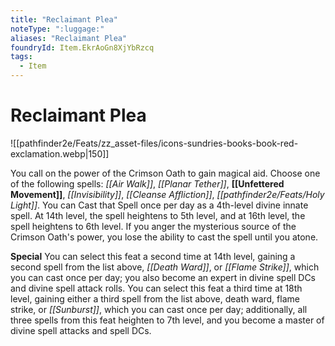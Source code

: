 ```yaml
---
title: "Reclaimant Plea"
noteType: ":luggage:"
aliases: "Reclaimant Plea"
foundryId: Item.EkrAoGn8XjYbRzcq
tags:
  - Item
---
```


# Reclaimant Plea
![[pathfinder2e/Feats/zz_asset-files/icons-sundries-books-book-red-exclamation.webp|150]]

You call on the power of the Crimson Oath to gain magical aid. Choose one of the following spells: _[[Air Walk]]_, _[[Planar Tether]]_, __[[Unfettered Movement]]__, _[[Invisibility]]_, _[[Cleanse Affliction]]_, _[[pathfinder2e/Feats/Holy Light]]_. You can Cast that Spell once per day as a 4th-level divine innate spell. At 14th level, the spell heightens to 5th level, and at 16th level, the spell heightens to 6th level. If you anger the mysterious source of the Crimson Oath's power, you lose the ability to cast the spell until you atone.

**Special** You can select this feat a second time at 14th level, gaining a second spell from the list above, _[[Death Ward]]_, or _[[Flame Strike]]_, which you can cast once per day; you also become an expert in divine spell DCs and divine spell attack rolls. You can select this feat a third time at 18th level, gaining either a third spell from the list above, death ward, flame strike, or _[[Sunburst]]_, which you can cast once per day; additionally, all three spells from this feat heighten to 7th level, and you become a master of divine spell attacks and spell DCs.

